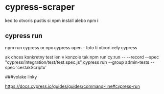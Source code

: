 # cypress-scraper

ked to otvoris pustis si npm install alebo npm i

## cypress run
npm run cypress or npx cypress open - toto ti otcori cely cypress

ak chces konkretny test len v konzole tak
npm run cy:run -- --record --spec "cypress/integration/test/test.spec.js"
cypress run --group admin-tests --spec 'cestakScriptu'

###volake linky 

https://docs.cypress.io/guides/guides/command-line#cypress-run

